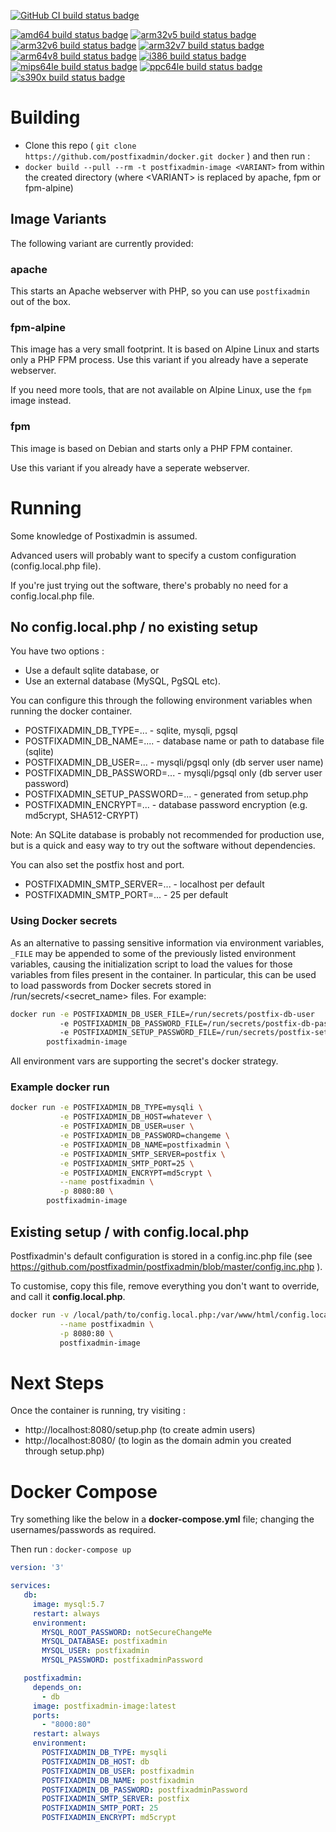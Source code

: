 [![GitHub CI build status badge](https://github.com/postfixadmin/docker/workflows/GitHub%20CI/badge.svg)](https://github.com/postfixadmin/docker/actions?query=workflow%3A%22GitHub+CI%22)
<!--[![update.sh build status badge](https://img.shields.io/jenkins/s/https/doi-janky.infosiftr.net/job/update.sh/job/postfixadmin.svg?label=Automated%20update.sh)](https://doi-janky.infosiftr.net/job/update.sh/job/postfixadmin/)-->
[![amd64 build status badge](https://img.shields.io/jenkins/s/https/doi-janky.infosiftr.net/job/multiarch/job/amd64/job/postfixadmin.svg?label=amd64)](https://doi-janky.infosiftr.net/job/multiarch/job/amd64/job/postfixadmin)
[![arm32v5 build status badge](https://img.shields.io/jenkins/s/https/doi-janky.infosiftr.net/job/multiarch/job/arm32v5/job/postfixadmin.svg?label=arm32v5)](https://doi-janky.infosiftr.net/job/multiarch/job/arm32v5/job/postfixadmin)
[![arm32v6 build status badge](https://img.shields.io/jenkins/s/https/doi-janky.infosiftr.net/job/multiarch/job/arm32v6/job/postfixadmin.svg?label=arm32v6)](https://doi-janky.infosiftr.net/job/multiarch/job/arm32v6/job/postfixadmin)
[![arm32v7 build status badge](https://img.shields.io/jenkins/s/https/doi-janky.infosiftr.net/job/multiarch/job/arm32v7/job/postfixadmin.svg?label=arm32v7)](https://doi-janky.infosiftr.net/job/multiarch/job/arm32v7/job/postfixadmin)
[![arm64v8 build status badge](https://img.shields.io/jenkins/s/https/doi-janky.infosiftr.net/job/multiarch/job/arm64v8/job/postfixadmin.svg?label=arm64v8)](https://doi-janky.infosiftr.net/job/multiarch/job/arm64v8/job/postfixadmin)
[![i386 build status badge](https://img.shields.io/jenkins/s/https/doi-janky.infosiftr.net/job/multiarch/job/i386/job/postfixadmin.svg?label=i386)](https://doi-janky.infosiftr.net/job/multiarch/job/i386/job/postfixadmin)
[![mips64le build status badge](https://img.shields.io/jenkins/s/https/doi-janky.infosiftr.net/job/multiarch/job/mips64le/job/postfixadmin.svg?label=mips64le)](https://doi-janky.infosiftr.net/job/multiarch/job/mips64le/job/postfixadmin)
[![ppc64le build status badge](https://img.shields.io/jenkins/s/https/doi-janky.infosiftr.net/job/multiarch/job/ppc64le/job/postfixadmin.svg?label=ppc64le)](https://doi-janky.infosiftr.net/job/multiarch/job/ppc64le/job/postfixadmin)
[![s390x build status badge](https://img.shields.io/jenkins/s/https/doi-janky.infosiftr.net/job/multiarch/job/s390x/job/postfixadmin.svg?label=s390x)](https://doi-janky.infosiftr.net/job/multiarch/job/s390x/job/postfixadmin)

# Building

 * Clone this repo ( `git clone https://github.com/postfixadmin/docker.git docker` ) and then run :
 * `docker build --pull --rm -t postfixadmin-image <VARIANT>` from within the created directory (where \<VARIANT\> is replaced by apache, fpm or fpm-alpine)

## Image Variants

The following variant are currently provided:

### apache

This starts an Apache webserver with PHP, so you can use `postfixadmin` out of the box.

### fpm-alpine

This image has a very small footprint. It is based on Alpine Linux and starts only a PHP FPM process. Use this variant if you already have a seperate webserver. 

If you need more tools, that are not available on Alpine Linux, use the `fpm` image instead.

### fpm

This image is based on Debian and starts only a PHP FPM container. 

Use this variant if you already have a seperate webserver.

# Running

Some knowledge of Postixadmin is assumed. 

Advanced users will probably want to specify a custom configuration (config.local.php file).

If you're just trying out the software, there's probably no need for a config.local.php file.


## No config.local.php / no existing setup

You have two options :

 * Use a default sqlite database, or
 * Use an external database (MySQL, PgSQL etc).
 
You can configure this through the following environment variables when running the docker container.

 * POSTFIXADMIN\_DB\_TYPE=...  - sqlite, mysqli, pgsql
 * POSTFIXADMIN\_DB\_NAME=.... - database name or path to database file (sqlite)
 * POSTFIXADMIN\_DB\_USER=...  - mysqli/pgsql only (db server user name)
 * POSTFIXADMIN\_DB\_PASSWORD=... - mysqli/pgsql only (db server user password)
 * POSTFIXADMIN\_SETUP\_PASSWORD=... - generated from setup.php
 * POSTFIXADMIN_ENCRYPT=... - database password encryption (e.g. md5crypt, SHA512-CRYPT)


Note: An SQLite database is probably not recommended for production use, but is a quick and easy way to try out the software without dependencies. 

You can also set the postfix host and port.

 * POSTFIXADMIN\_SMTP\_SERVER=... - localhost per default
 * POSTFIXADMIN\_SMTP\_PORT=...   - 25 per default

### Using Docker secrets

As an alternative to passing sensitive information via environment variables, `_FILE` may be appended to some of the previously listed environment variables, causing the initialization script to load the values for those variables from files present in the container. In particular, this can be used to load passwords from Docker secrets stored in /run/secrets/<secret_name> files. For example:

```bash
docker run -e POSTFIXADMIN_DB_USER_FILE=/run/secrets/postfix-db-user
           -e POSTFIXADMIN_DB_PASSWORD_FILE=/run/secrets/postfix-db-passwd
           -e POSTFIXADMIN_SETUP_PASSWORD_FILE=/run/secrets/postfix-setup-passwd
        postfixadmin-image
```

All environment vars are supporting the secret's docker strategy.

### Example docker run

```bash
docker run -e POSTFIXADMIN_DB_TYPE=mysqli \
           -e POSTFIXADMIN_DB_HOST=whatever \
           -e POSTFIXADMIN_DB_USER=user \
           -e POSTFIXADMIN_DB_PASSWORD=changeme \
           -e POSTFIXADMIN_DB_NAME=postfixadmin \
           -e POSTFIXADMIN_SMTP_SERVER=postfix \
           -e POSTFIXADMIN_SMTP_PORT=25 \
           -e POSTFIXADMIN_ENCRYPT=md5crypt \
           --name postfixadmin \
           -p 8080:80 \
        postfixadmin-image
```


## Existing setup / with config.local.php

Postfixadmin's default configuration is stored in a config.inc.php file (see https://github.com/postfixadmin/postfixadmin/blob/master/config.inc.php ). 

To customise, copy this file, remove everything you don't want to override, and call it **config.local.php**.


```bash
docker run -v /local/path/to/config.local.php:/var/www/html/config.local.php \
           --name postfixadmin \
           -p 8080:80 \
           postfixadmin-image
```

# Next Steps

Once the container is running, try visiting :

 * http://localhost:8080/setup.php (to create admin users)
 * http://localhost:8080/ (to login as the domain admin you created through setup.php)


# Docker Compose

Try something like the below in a **docker-compose.yml** file; changing the usernames/passwords as required.

Then run : `docker-compose up`

```yaml
version: '3'

services:
   db:
     image: mysql:5.7
     restart: always
     environment:
       MYSQL_ROOT_PASSWORD: notSecureChangeMe
       MYSQL_DATABASE: postfixadmin
       MYSQL_USER: postfixadmin
       MYSQL_PASSWORD: postfixadminPassword

   postfixadmin:
     depends_on:
       - db
     image: postfixadmin-image:latest
     ports:
       - "8000:80"
     restart: always
     environment:
       POSTFIXADMIN_DB_TYPE: mysqli
       POSTFIXADMIN_DB_HOST: db
       POSTFIXADMIN_DB_USER: postfixadmin
       POSTFIXADMIN_DB_NAME: postfixadmin
       POSTFIXADMIN_DB_PASSWORD: postfixadminPassword
       POSTFIXADMIN_SMTP_SERVER: postfix
       POSTFIXADMIN_SMTP_PORT: 25
       POSTFIXADMIN_ENCRYPT: md5crypt

```
